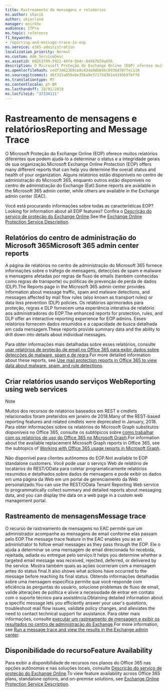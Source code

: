 ```yaml
---
title: Rastreamento de mensagens e relatórios
ms.author: sharik
author: skjerland
manager: mnirkhe
audience: ITPro
ms.topic: reference
f1_keywords:
- reporting-and-message-trace-in-eop
ms.service: o365-administration
localization_priority: Normal
ms.custom: Adm_ServiceDesc
ms.assetid: b9263f99-5921-44fd-bb4c-0d487b59a656
description: O Microsoft Proteção do Exchange Online (EOP) oferece muitos relatórios diferentes que podem ajudá-lo a determinar o status e a integridade gerais de sua organização. Alguns relatórios estão disponíveis no centro de administração do Microsoft 365, enquanto outros estão disponíveis no centro de administração do Exchange (Eat).
ms.openlocfilehash: cedf3d62360ce8c43da9dbb96c0938d78ffec110
ms.sourcegitcommit: d6f315a056e0e356a9e37275d361e4195b97bff0
ms.translationtype: MT
ms.contentlocale: pt-BR
ms.lasthandoff: 10/01/2019
ms.locfileid: "37334111"
---
```

# <a name="reporting-and-message-trace"></a><span data-ttu-id="268c8-104">Rastreamento de mensagens e relatórios</span><span class="sxs-lookup"><span data-stu-id="268c8-104">Reporting and Message Trace</span></span>

<span data-ttu-id="268c8-105">O Microsoft Proteção do Exchange Online (EOP) oferece muitos relatórios diferentes que podem ajudá-lo a determinar o status e a integridade gerais de sua organização.</span><span class="sxs-lookup"><span data-stu-id="268c8-105">Microsoft Exchange Online Protection (EOP) offers many different reports that can help you determine the overall status and health of your organization.</span></span> <span data-ttu-id="268c8-106">Alguns relatórios estão disponíveis no centro de administração do Microsoft 365, enquanto outros estão disponíveis no centro de administração do Exchange (Eat).</span><span class="sxs-lookup"><span data-stu-id="268c8-106">Some reports are available in the Microsoft 365 admin center, while others are available in the Exchange admin center (EAC).</span></span>

<span data-ttu-id="268c8-107">Você está procurando informações sobre todas as características EOP?</span><span class="sxs-lookup"><span data-stu-id="268c8-107">Looking for information about all EOP features?</span></span> <span data-ttu-id="268c8-108">Confira o [Descrição do serviço de proteção do Exchange Online](exchange-online-protection-service-description.md).</span><span class="sxs-lookup"><span data-stu-id="268c8-108">See the [Exchange Online Protection Service Description](exchange-online-protection-service-description.md).</span></span>

## <a name="microsoft-365-admin-center-reports"></a><span data-ttu-id="268c8-109">Relatórios do centro de administração do Microsoft 365</span><span class="sxs-lookup"><span data-stu-id="268c8-109">Microsoft 365 admin center reports</span></span>

<span data-ttu-id="268c8-110">A página de relatórios no centro de administração do Microsoft 365 fornece informações sobre o tráfego de mensagens, detecções de spam e malware e mensagens afetadas por regras de fluxo de emails (também conhecidas como regras de transporte) ou políticas de prevenção de perda de dados (DLP).</span><span class="sxs-lookup"><span data-stu-id="268c8-110">The Reports page in the Microsoft 365 admin center provides information about message traffic, spam and malware detections, and messages affected by mail flow rules (also known as transport rules) or data loss prevention (DLP) policies.</span></span> <span data-ttu-id="268c8-111">Os relatórios aprimorados para proteção, regras e DLP fornecem uma experiência interativa de relatório aos administradores do EOP.</span><span class="sxs-lookup"><span data-stu-id="268c8-111">The enhanced reports for protection, rules, and DLP offer an interactive reporting experience for EOP admins.</span></span> <span data-ttu-id="268c8-112">Esses relatórios fornecem dados resumidos e a capacidade de busca detalhada em cada mensagem.</span><span class="sxs-lookup"><span data-stu-id="268c8-112">These reports provide summary data and the ability to drill down into details about individual messages.</span></span>

<span data-ttu-id="268c8-113">Para obter informações mais detalhadas sobre esses relatórios, consulte [usar relatórios de proteção de email no Office 365 para exibir dados sobre detecções de malware, spam e de regra](https://docs.microsoft.com/exchange/monitoring/use-mail-protection-reports).</span><span class="sxs-lookup"><span data-stu-id="268c8-113">For more detailed information about these reports, see [Use mail protection reports in Office 365 to view data about malware, spam, and rule detections](https://docs.microsoft.com/exchange/monitoring/use-mail-protection-reports).</span></span>

## <a name="reporting-using-web-services"></a><span data-ttu-id="268c8-114">Criar relatórios usando serviços Web</span><span class="sxs-lookup"><span data-stu-id="268c8-114">Reporting using web services</span></span>

> [!NOTE]
> <span data-ttu-id="268c8-115">Muitos dos recursos de relatórios baseados em REST e cmdlets relacionados foram preteridos em janeiro de 2018.</span><span class="sxs-lookup"><span data-stu-id="268c8-115">Many of the REST-based reporting features and related cmdlets were deprecated in January, 2018.</span></span> <span data-ttu-id="268c8-116">Para obter informações sobre os relatórios do Microsoft Graph substitutos disponíveis no Office 365, consulte os subtópicos sobre [como trabalhar com os relatórios de uso do Office 365 no Microsoft Graph](https://go.microsoft.com/fwlink/p/?LinkID=865135).</span><span class="sxs-lookup"><span data-stu-id="268c8-116">For information about the available replacement Microsoft Graph reports in Office 365, see the subtopics of [Working with Office 365 usage reports in Microsoft Graph](https://go.microsoft.com/fwlink/p/?LinkID=865135).</span></span>

<span data-ttu-id="268c8-117">Não disponível para clientes autônomos do EOP.</span><span class="sxs-lookup"><span data-stu-id="268c8-117">Not available to EOP standalone customers.</span></span> <span data-ttu-id="268c8-118">Você pode usar o serviço Web de relatório de locatários do REST/OData para coletar programaticamente relatórios resumidos e detalhados sobre dados de mensagens e pode exibir os dados em uma página da Web em um portal de gerenciamento da Web personalizado.</span><span class="sxs-lookup"><span data-stu-id="268c8-118">You can use the REST/OData Tenant Reporting Web service to programmatically collect summary and detailed reports about messaging data, and you can display the data on a web page in a custom web management portal.</span></span>

## <a name="message-trace"></a><span data-ttu-id="268c8-119">Rastreamento de mensagens</span><span class="sxs-lookup"><span data-stu-id="268c8-119">Message trace</span></span>

<span data-ttu-id="268c8-120">O recurso de rastreamento de mensagens no EAC permite que um administrador acompanhe as mensagens de email conforme elas passam pelo EOP.</span><span class="sxs-lookup"><span data-stu-id="268c8-120">The message trace feature in the EAC enables you as an administrator to follow email messages as they pass through the EOP.</span></span> <span data-ttu-id="268c8-121">Ele o ajuda a determinar se uma mensagem de email direcionada foi recebida, rejeitada, adiada ou entregue pelo serviço.</span><span class="sxs-lookup"><span data-stu-id="268c8-121">It helps you determine whether a targeted email message was received, rejected, deferred, or delivered by the service.</span></span> <span data-ttu-id="268c8-122">Mostra também quais as ações ocorreram com a mensagem antes do status final.</span><span class="sxs-lookup"><span data-stu-id="268c8-122">It also shows what actions have occurred to the message before reaching its final status.</span></span> <span data-ttu-id="268c8-123">Obtendo informações detalhadas sobre uma mensagem específica permite que você responde com eficiência às perguntas do usuário, solucione problemas de fluxo de email, valide alterações de política e alivie a necessidade de entrar em contato com o suporte técnico para assistência.</span><span class="sxs-lookup"><span data-stu-id="268c8-123">Obtaining detailed information about a specific message lets you efficiently answer your user's questions, troubleshoot mail flow issues, validate policy changes, and alleviates the need to contact technical support for assistance.</span></span> <span data-ttu-id="268c8-124">Para obter mais informações, consulte [executar um rastreamento de mensagem e exibir os resultados no centro de administração do Exchange](https://docs.microsoft.com/exchange/monitoring/trace-an-email-message/run-a-message-trace-and-view-results).</span><span class="sxs-lookup"><span data-stu-id="268c8-124">For more information, see [Run a message trace and view the results in the Exchange admin center](https://docs.microsoft.com/exchange/monitoring/trace-an-email-message/run-a-message-trace-and-view-results).</span></span>

## <a name="feature-availability"></a><span data-ttu-id="268c8-125">Disponibilidade do recurso</span><span class="sxs-lookup"><span data-stu-id="268c8-125">Feature Availability</span></span>

<span data-ttu-id="268c8-126">Para exibir a disponibilidade de recursos nos planos do Office 365 nas opções autônomas e nas soluções locais, consulte [Descrição do serviço de proteção do Exchange Online](exchange-online-protection-service-description.md).</span><span class="sxs-lookup"><span data-stu-id="268c8-126">To view feature availability across Office 365 plans, standalone options, and on-premise solutions, see [Exchange Online Protection Service Description](exchange-online-protection-service-description.md).</span></span>
